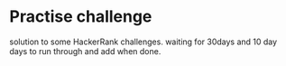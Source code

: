 # Practise challenge
 solution to some HackerRank challenges. waiting for 30days and 10 day days to run through and add when done. 
